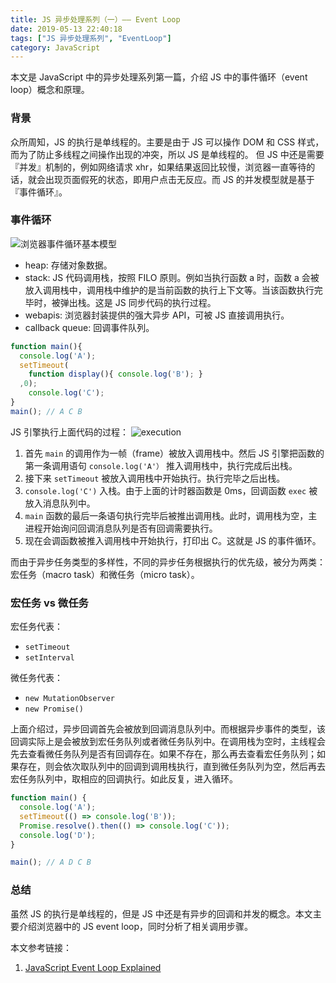 ```yaml
---
title: JS 异步处理系列（一）—— Event Loop
date: 2019-05-13 22:40:18
tags: ["JS 异步处理系列", "EventLoop"]
category: JavaScript
---
```


本文是 JavaScript 中的异步处理系列第一篇，介绍 JS 中的事件循环（event loop）概念和原理。

<!--more-->

### 背景

众所周知，JS 的执行是单线程的。主要是由于 JS 可以操作 DOM 和 CSS 样式，而为了防止多线程之间操作出现的冲突，所以 JS 是单线程的。
但 JS 中还是需要『并发』机制的，例如网络请求 xhr，如果结果返回比较慢，浏览器一直等待的话，就会出现页面假死的状态，即用户点击无反应。而 JS 的并发模型就是基于『事件循环』。

### 事件循环

![浏览器事件循环基本模型](./eventLoop.png)

 - heap: 存储对象数据。
 - stack: JS 代码调用栈，按照 FILO 原则。例如当执行函数 a 时，函数 a 会被放入调用栈中，调用栈中维护的是当前函数的执行上下文等。当该函数执行完毕时，被弹出栈。这是 JS 同步代码的执行过程。
 - webapis: 浏览器封装提供的强大异步 API，可被 JS 直接调用执行。
 - callback queue: 回调事件队列。

```js
function main(){
  console.log('A');
  setTimeout(
    function display(){ console.log('B'); }
  ,0);
	console.log('C');
}
main(); // A C B
```

JS 引擎执行上面代码的过程：
![execution](./execution.png)

1. 首先 `main` 的调用作为一帧（frame）被放入调用栈中。然后 JS 引擎把函数的第一条调用语句 `console.log('A'）` 推入调用栈中，执行完成后出栈。
2. 接下来 `setTimeout` 被放入调用栈中开始执行。执行完毕之后出栈。
3. `console.log('C')` 入栈。由于上面的计时器函数是 0ms，回调函数 `exec` 被放入消息队列中。
4. `main` 函数的最后一条语句执行完毕后被推出调用栈。此时，调用栈为空，主进程开始询问回调消息队列是否有回调需要执行。
5. 现在会调函数被推入调用栈中开始执行，打印出 C。这就是 JS 的事件循环。

而由于异步任务类型的多样性，不同的异步任务根据执行的优先级，被分为两类：宏任务（macro task）和微任务（micro task）。

### 宏任务 vs 微任务

宏任务代表：

 - `setTimeout`
 - `setInterval`

微任务代表：
 - `new MutationObserver`
 - `new Promise()`

上面介绍过，异步回调首先会被放到回调消息队列中。而根据异步事件的类型，该回调实际上是会被放到宏任务队列或者微任务队列中。在调用栈为空时，主线程会先去查看微任务队列是否有回调存在。如果不存在，那么再去查看宏任务队列；如果存在，则会依次取队列中的回调到调用栈执行，直到微任务队列为空，然后再去宏任务队列中，取相应的回调执行。如此反复，进入循环。

```js
function main() {
  console.log('A');
  setTimeout(() => console.log('B'));
  Promise.resolve().then(() => console.log('C'));
  console.log('D');
}

main(); // A D C B
```

### 总结

虽然 JS 的执行是单线程的，但是 JS 中还是有异步的回调和并发的概念。本文主要介绍浏览器中的 JS event loop，同时分析了相关调用步骤。

本文参考链接：
1. [JavaScript Event Loop Explained
](https://medium.com/front-end-weekly/javascript-event-loop-explained-4cd26af121d4)